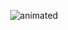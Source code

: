 <p align="center">
  <img src="https://media.tenor.com/9HrOALyUZ6wAAAAC/mettaton-undertale.gif%22%3E" alt="animated" />
</p>
